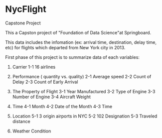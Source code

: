 # NycFlight
Capstone Project

This a Capston project of "Foundation of Data Science"at Springboard.

This data includes the infomation (ex: arrival time, destination, delay time, etc) for flights which departed from New York city in 2013.

First phase of this project is to summarize data of each variables:

1. Carrier
1-1 16 airlines

2. Performance ( quantity vs. quality)
2-1 Average speed
2-2 Count of Delay
2-3 Count of Early Arrival

3. The Property of Flight
3-1 Year Manufactured
3-2 Type of Engine
3-3 Number of Engine
3-4 Aircraft Weight

4. Time
4-1 Month
4-2 Date of the Month
4-3 Time

5. Location
5-1 3 origin airports in NYC
5-2 102 Designation
5-3 Traveled distance 

6. Weather Condition

